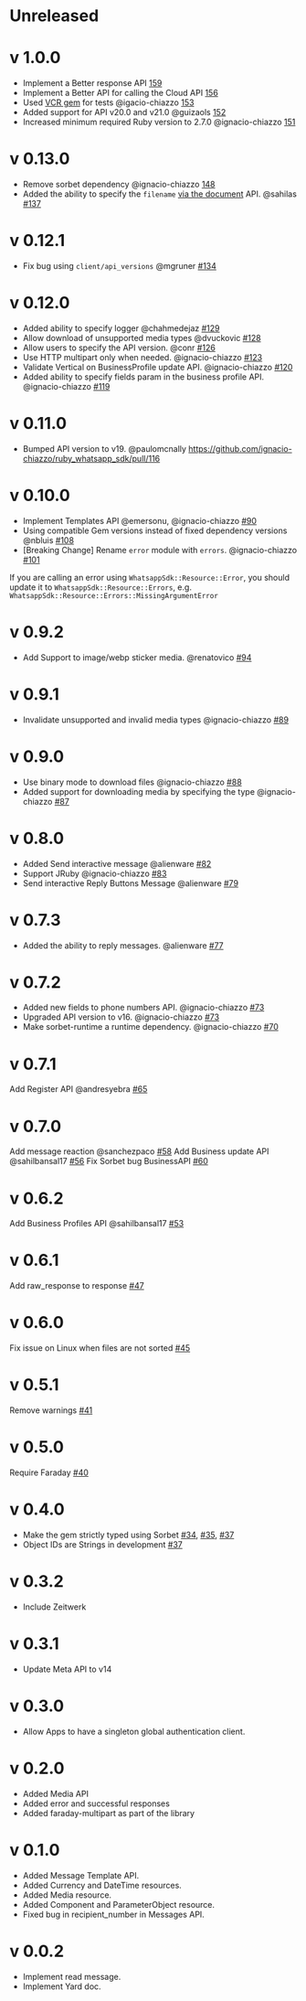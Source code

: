 # Unreleased

# v 1.0.0
- Implement a Better response API [159](https://github.com/ignacio-chiazzo/ruby_whatsapp_sdk/pull/156)
- Implement a Better API for calling the Cloud API [156](https://github.com/ignacio-chiazzo/ruby_whatsapp_sdk/pull/156)
- Used [VCR gem]() for tests @igacio-chiazzo [153](https://github.com/ignacio-chiazzo/ruby_whatsapp_sdk/pull/153)
- Added support for  API v20.0 and v21.0 @guizaols [152](https://github.com/ignacio-chiazzo/ruby_whatsapp_sdk/pull/152)
- Increased minimum required Ruby version to 2.7.0 @ignacio-chiazzo [151](https://github.com/ignacio-chiazzo/ruby_whatsapp_sdk/pull/151)

# v 0.13.0

- Remove sorbet dependency @ignacio-chiazzo [148](https://github.com/ignacio-chiazzo/ruby_whatsapp_sdk/pull/148) 
- Added the ability to specify the `filename` [via the document](https://developers.facebook.com/docs/whatsapp/cloud-api/reference/messages) API. @sahilas [#137](https://github.com/ignacio-chiazzo/ruby_whatsapp_sdk/pull/137)

# v 0.12.1
- Fix bug using `client/api_versions` @mgruner [#134](https://github.com/ignacio-chiazzo/ruby_whatsapp_sdk/pull/134)

# v 0.12.0
- Added ability to specify logger @chahmedejaz [#129](https://github.com/ignacio-chiazzo/ruby_whatsapp_sdk/pull/129)
- Allow download of unsupported media types @dvuckovic [#128](https://github.com/ignacio-chiazzo/ruby_whatsapp_sdk/pull/128)
- Allow users to specify the API version. @conr [#126](https://github.com/ignacio-chiazzo/ruby_whatsapp_sdk/pull/126)
- Use HTTP multipart only when needed. @ignacio-chiazzo [#123](https://github.com/ignacio-chiazzo/ruby_whatsapp_sdk/pull/123)
- Validate Vertical on BusinessProfile update API. @ignacio-chiazzo [#120](https://github.com/ignacio-chiazzo/ruby_whatsapp_sdk/pull/120)
- Added ability to specify fields param in the business profile API. @ignacio-chiazzo [#119](https://github.com/ignacio-chiazzo/ruby_whatsapp_sdk/pull/119)

# v 0.11.0
- Bumped API version to v19. @paulomcnally  https://github.com/ignacio-chiazzo/ruby_whatsapp_sdk/pull/116

# v 0.10.0
- Implement Templates API @emersonu, @ignacio-chiazzo [#90](https://github.com/ignacio-chiazzo/ruby_whatsapp_sdk/pull/90)
- Using compatible Gem versions instead of fixed dependency versions @nbluis [#108](https://github.com/ignacio-chiazzo/ruby_whatsapp_sdk/pull/108)
- [Breaking Change] Rename `error` module with `errors`. @ignacio-chiazzo [#101](https://github.com/ignacio-chiazzo/ruby_whatsapp_sdk/pull/101)

If you are calling an error using `WhatsappSdk::Resource::Error`, you should update it to `WhatsappSdk::Resource::Errors`, e.g. `WhatsappSdk::Resource::Errors::MissingArgumentError`

# v 0.9.2
- Add Support to image/webp sticker media. @renatovico [#94](https://github.com/ignacio-chiazzo/ruby_whatsapp_sdk/issues/94)

# v 0.9.1
- Invalidate unsupported and invalid media types @ignacio-chiazzo [#89](https://github.com/ignacio-chiazzo/ruby_whatsapp_sdk/pull/89)

# v 0.9.0
- Use binary mode to download files @ignacio-chiazzo [#88](https://github.com/ignacio-chiazzo/ruby_whatsapp_sdk/pull/87)
- Added support for downloading media by specifying the type @ignacio-chiazzo [#87](https://github.com/ignacio-chiazzo/ruby_whatsapp_sdk/pull/87)

# v 0.8.0
- Added Send interactive message @alienware [#82](https://github.com/ignacio-chiazzo/ruby_whatsapp_sdk/pull/82) 
- Support JRuby @ignacio-chiazzo [#83](https://github.com/ignacio-chiazzo/ruby_whatsapp_sdk/pull/83)
- Send interactive Reply Buttons Message @alienware [#79](https://github.com/ignacio-chiazzo/ruby_whatsapp_sdk/pull/79)

# v 0.7.3
- Added the ability to reply messages. @alienware [#77](https://github.com/ignacio-chiazzo/ruby_whatsapp_sdk/pull/77)

# v 0.7.2
- Added new fields to phone numbers API. @ignacio-chiazzo [#73](https://github.com/ignacio-chiazzo/ruby_whatsapp_sdk/pull/73)
- Upgraded API version to v16. @ignacio-chiazzo [#73](https://github.com/ignacio-chiazzo/ruby_whatsapp_sdk/pull/73)
- Make sorbet-runtime a runtime dependency. @ignacio-chiazzo [#70](https://github.com/ignacio-chiazzo/ruby_whatsapp_sdk/pull/70)

# v 0.7.1
Add Register API @andresyebra [#65](https://github.com/ignacio-chiazzo/ruby_whatsapp_sdk/pull/65)

# v 0.7.0
Add message reaction @sanchezpaco [#58](https://github.com/ignacio-chiazzo/ruby_whatsapp_sdk/pull/58)
Add Business update API @sahilbansal17 [#56](https://github.com/ignacio-chiazzo/ruby_whatsapp_sdk/pull/56)
Fix Sorbet bug BusinessAPI [#60](https://github.com/ignacio-chiazzo/ruby_whatsapp_sdk/pull/60)

# v 0.6.2
Add Business Profiles API @sahilbansal17 [#53](https://github.com/ignacio-chiazzo/ruby_whatsapp_sdk/pull/53)

# v 0.6.1
Add raw_response to response [#47](https://github.com/ignacio-chiazzo/ruby_whatsapp_sdk/pull/46)

# v 0.6.0
Fix issue on Linux when files are not sorted [#45](https://github.com/ignacio-chiazzo/ruby_whatsapp_sdk/pull/45)

# v 0.5.1
Remove warnings [#41](https://github.com/ignacio-chiazzo/ruby_whatsapp_sdk/pull/41)

# v 0.5.0
Require Faraday [#40](https://github.com/ignacio-chiazzo/ruby_whatsapp_sdk/pull/40)

# v 0.4.0
- Make the gem strictly typed using Sorbet [#34](https://github.com/ignacio-chiazzo/ruby_whatsapp_sdk/pull/34), [#35](https://github.com/ignacio-chiazzo/ruby_whatsapp_sdk/pull/35), [#37](https://github.com/ignacio-chiazzo/ruby_whatsapp_sdk/pull/37)
- Object IDs are Strings in development [#37](https://github.com/ignacio-chiazzo/ruby_whatsapp_sdk/pull/37)

# v 0.3.2
- Include Zeitwerk

# v 0.3.1
- Update Meta API to v14

# v 0.3.0
- Allow Apps to have a singleton global authentication client.

# v 0.2.0
- Added Media API
- Added error and successful responses
- Added faraday-multipart as part of the library
 
# v 0.1.0
- Added Message Template API.
- Added Currency and DateTime resources.
- Added Media resource.
- Added Component and ParameterObject resource.
- Fixed bug in recipient_number in Messages API.

# v 0.0.2
- Implement read message.
- Implement Yard doc.
